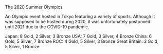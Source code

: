 The 2020 Summer Olympics 

An Olympic event hosted in Tokyo featuring a variety of sports. Although it was supposed to be hosted durng 2020, it was unfortunately postponed until 2021 due to the COVID-19 pandemic.

Japan: 8 Gold, 2 Silver, 3 Bronze
USA: 7 Gold, 3 Silver, 4 Bronze
China: 6 Gold, 5 Silver, 7 Bronze
ROC: 4 Gold, 5 Silver, 3 Bronze
Great Britain: 3 Gold, 5 Silver, 1 Bronze


